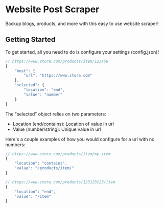 # Website Post Scraper

Backup blogs, products, and more with this easy to use website scraper!

## Getting Started

To get started, all you need to do is configure your settings (config.json)!

```js
// https://www.store.com/products/item/123456
{
    "host": {
        "url": "https://www.store.com"
    },
    "selected": {
        "location": "end",
        "value": "number"
    }
}
```

The "selected" object relies on two parameters:

- Location (end/contains): Location of value in url
- Value (number/string): Unique value in url 

Here's a couple examples of how you would configure for a url with no numbers:

```js
// https://www.store.com/products/item/my-item
{
    "location": "contains",
    "value": "/products/item/"
}

// https://www.store.com/products/123123123/item
{
    "location": "end",
    "value": "/item"
}
```